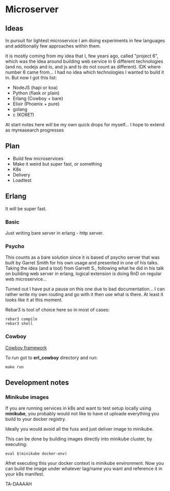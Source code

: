 # Microserver

## Ideas

In pursuit for lightest microservice I am doing experiments in few languages and additionally few approaches within them.

It is mostly coming from my idea that I, few years ago, called "project 6", which was the idea around building web service in 6 different technologies (and no, nodejs and io, and js and ts do not count as different). IDK where number 6 came from... I had no idea which technologies I wanted to build it in. But now I got this list:

* NodeJS (hapi or koa)
* Python (flask or plain)
* Erlang (Cowboy + bare)
* Elixir (Phoenix + pure)
* golang
* c (KORE?)

At start notes here will be my own quick drops for myself... I hope to extend as myreasearch progresses

## Plan

* Build few microservices
* Make it weird but super fast, or something
* K8s
* Delivery
* Loadtest

## Erlang

It will be super fast.



### Basic

Just writing bare server in erlang - http server.

### Psycho

This counts as a bare solution since it is based of psycho server that was built by Garret Smith for his own usage and presented in one of his talks. Taking the idea (and a tool) from Garrett S., following what he did in his talk on building web server in erlang, logical extension is doing RnD on regular web microservice... 

Turned out I have put a pause on this one due to bad documentation... I can rather write my own routing and go with it then use what is there. At least it looks like it at this moment.

Rebar3 is tool of choice here so in most of cases:

```
rebar3 compile
rebar3 shell
```


### Cowboy

[Cowboy framework](https://github.com/ninenines/cowboy)

To run got to **erl_cowboy** directory and run:

```
make run
```

## Development notes

### Minikube images

If you are running services in k8s and want to test setup locally using **minikube**, you probably would not like to have ot uploade everything you build to your docker registry.

Ideally you would avoid all the fuss and just deliver image to minikube.

This can be done by building images directly into minikube cluster, by executing:

```
eval $(minikube docker-env)
```

Afret executing this your docker context is minikube environment. Now you can build the image under whatever tag/name you want and reference it in your k8s manifest.

TA-DAAAAH